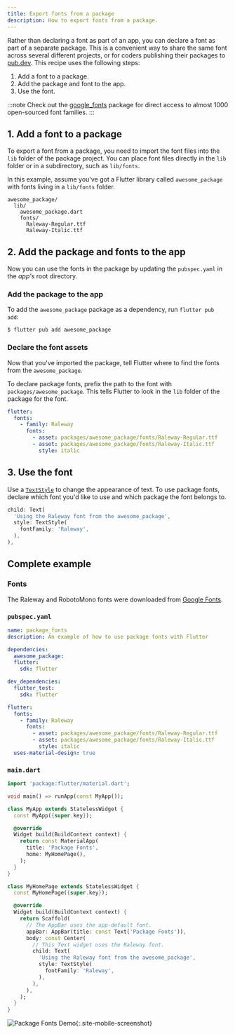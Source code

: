 ```yaml
---
title: Export fonts from a package
description: How to export fonts from a package.
---
```


<?code-excerpt path-base="cookbook/design/package_fonts"?>

Rather than declaring a font as part of an app,
you can declare a font as part of a separate package.
This is a convenient way to share the same font across
several different projects,
or for coders publishing their packages to [pub.dev][].
This recipe uses the following steps:

  1. Add a font to a package.
  2. Add the package and font to the app.
  3. Use the font.

:::note
  Check out the [google_fonts][] package for direct access
  to almost 1000 open-sourced font families.
:::

## 1. Add a font to a package

To export a font from a package, you need to import the font files into the
`lib` folder of the package project. You can place font files directly in the
`lib` folder or in a subdirectory, such as `lib/fonts`.

In this example, assume you've got a Flutter library called
`awesome_package` with fonts living in a `lib/fonts` folder.

```
awesome_package/
  lib/
    awesome_package.dart
    fonts/
      Raleway-Regular.ttf
      Raleway-Italic.ttf
```

## 2. Add the package and fonts to the app

Now you can use the fonts in the package by
updating the `pubspec.yaml` in the *app's* root directory.

### Add the package to the app

To add the `awesome_package` package as a dependency,
run `flutter pub add`:

```terminal
$ flutter pub add awesome_package
```

### Declare the font assets

Now that you've imported the package, tell Flutter where to
find the fonts from the `awesome_package`.

To declare package fonts, prefix the path to the font with
`packages/awesome_package`.
This tells Flutter to look in the `lib` folder
of the package for the font.

```yaml
flutter:
  fonts:
    - family: Raleway
      fonts:
        - asset: packages/awesome_package/fonts/Raleway-Regular.ttf
        - asset: packages/awesome_package/fonts/Raleway-Italic.ttf
          style: italic
```

## 3. Use the font

Use a [`TextStyle`][] to change the appearance of text.
To use package fonts, declare which font you'd like to use and
which package the font belongs to.

<?code-excerpt "lib/main.dart (TextStyle)"?>
```dart
child: Text(
  'Using the Raleway font from the awesome_package',
  style: TextStyle(
    fontFamily: 'Raleway',
  ),
),
```

## Complete example

### Fonts

The Raleway and RobotoMono fonts were downloaded from
[Google Fonts][].

### `pubspec.yaml`

```yaml
name: package_fonts
description: An example of how to use package fonts with Flutter

dependencies:
  awesome_package:
  flutter:
    sdk: flutter

dev_dependencies:
  flutter_test:
    sdk: flutter

flutter:
  fonts:
    - family: Raleway
      fonts:
        - asset: packages/awesome_package/fonts/Raleway-Regular.ttf
        - asset: packages/awesome_package/fonts/Raleway-Italic.ttf
          style: italic
  uses-material-design: true
```

### `main.dart`

<?code-excerpt "lib/main.dart"?>
```dart
import 'package:flutter/material.dart';

void main() => runApp(const MyApp());

class MyApp extends StatelessWidget {
  const MyApp({super.key});

  @override
  Widget build(BuildContext context) {
    return const MaterialApp(
      title: 'Package Fonts',
      home: MyHomePage(),
    );
  }
}

class MyHomePage extends StatelessWidget {
  const MyHomePage({super.key});

  @override
  Widget build(BuildContext context) {
    return Scaffold(
      // The AppBar uses the app-default font.
      appBar: AppBar(title: const Text('Package Fonts')),
      body: const Center(
        // This Text widget uses the Raleway font.
        child: Text(
          'Using the Raleway font from the awesome_package',
          style: TextStyle(
            fontFamily: 'Raleway',
          ),
        ),
      ),
    );
  }
}
```

![Package Fonts Demo](/assets/images/docs/cookbook/package-fonts.png){:.site-mobile-screenshot}

[Google Fonts]: https://fonts.google.com
[google_fonts]: {{site.pub-pkg}}/google_fonts
[pub.dev]: {{site.pub}}
[`TextStyle`]: {{site.api}}/flutter/painting/TextStyle-class.html
